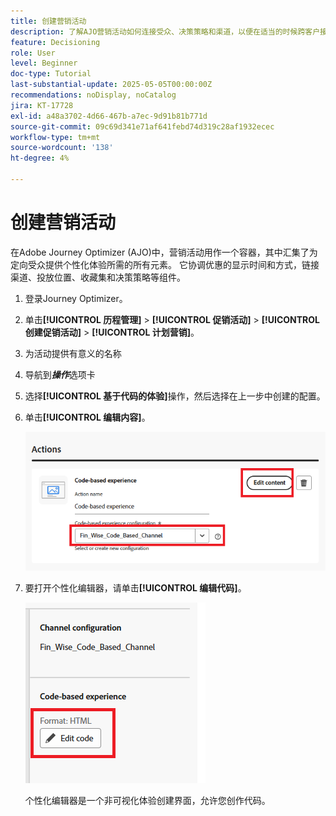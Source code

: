 ```yaml
---
title: 创建营销活动
description: 了解AJO营销活动如何连接受众、决策策略和渠道，以便在适当的时候跨客户接触点提供个性化优惠。
feature: Decisioning
role: User
level: Beginner
doc-type: Tutorial
last-substantial-update: 2025-05-05T00:00:00Z
recommendations: noDisplay, noCatalog
jira: KT-17728
exl-id: a48a3702-4d66-467b-a7ec-9d91b81b771d
source-git-commit: 09c69d341e71af641febd74d319c28af1932ecec
workflow-type: tm+mt
source-wordcount: '138'
ht-degree: 4%

---
```


# 创建营销活动

在Adobe Journey Optimizer (AJO)中，营销活动用作一个容器，其中汇集了为定向受众提供个性化体验所需的所有元素。 它协调优惠的显示时间和方式，链接渠道、投放位置、收藏集和决策策略等组件。

1. 登录Journey Optimizer。
1. 单击&#x200B;**[!UICONTROL 历程管理]** > **[!UICONTROL 促销活动]** > **[!UICONTROL 创建促销活动]** > **[!UICONTROL 计划营销]**。
1. 为活动提供有意义的名称
1. 导航到&#x200B;_**操作**_&#x200B;选项卡
1. 选择&#x200B;**[!UICONTROL 基于代码的体验]**&#x200B;操作，然后选择在上一步中创建的配置。
1. 单击&#x200B;**[!UICONTROL 编辑内容]**。

   ![创建营销活动](assets/create-campaign.png)

1. 要打开个性化编辑器，请单击&#x200B;**[!UICONTROL 编辑代码]**。

   ![edit-cbe_html](assets/edit_code_based_exp_html.png)

   个性化编辑器是一个非可视化体验创建界面，允许您创作代码。
